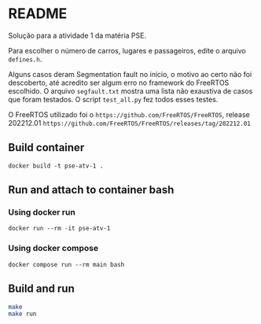 # README

Solução para a atividade 1 da matéria PSE.

Para escolher o número de carros, lugares e passageiros, edite o arquivo `defines.h`.

Alguns casos deram Segmentation fault no início, o motivo ao certo não foi descoberto, até acredito ser algum erro no framework do FreeRTOS escolhido. O arquivo `segfault.txt` mostra uma lista não exaustiva de casos que foram testados. O script `test_all.py` fez todos esses testes.

O FreeRTOS utilizado foi o `https://github.com/FreeRTOS/FreeRTOS`, release 202212.01 `https://github.com/FreeRTOS/FreeRTOS/releases/tag/202212.01`

## Build container

`docker build -t pse-atv-1 .`

## Run and attach to container bash

### Using docker run

`docker run --rm -it pse-atv-1`

### Using docker compose

`docker compose run --rm main bash`

## Build and run

```bash
make
make run
```
